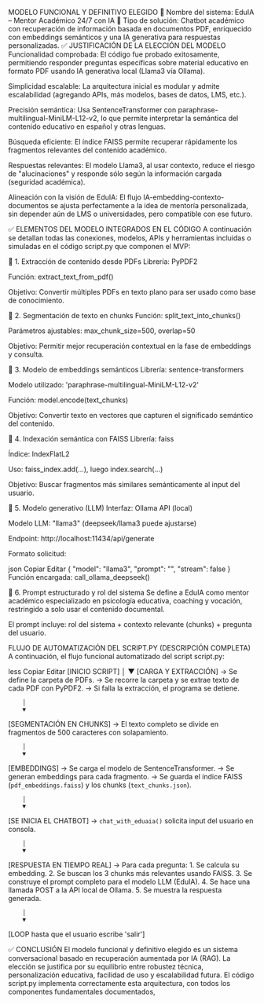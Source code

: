 MODELO FUNCIONAL Y DEFINITIVO ELEGIDO
🔹 Nombre del sistema: EduIA – Mentor Académico 24/7 con IA
🔹 Tipo de solución: Chatbot académico con recuperación de información basada en documentos PDF, enriquecido con embeddings semánticos y una IA generativa para respuestas personalizadas.
✅ JUSTIFICACIÓN DE LA ELECCIÓN DEL MODELO
Funcionalidad comprobada: El código fue probado exitosamente, permitiendo responder preguntas específicas sobre material educativo en formato PDF usando IA generativa local (Llama3 vía Ollama).

Simplicidad escalable: La arquitectura inicial es modular y admite escalabilidad (agregando APIs, más modelos, bases de datos, LMS, etc.).

Precisión semántica: Usa SentenceTransformer con paraphrase-multilingual-MiniLM-L12-v2, lo que permite interpretar la semántica del contenido educativo en español y otras lenguas.

Búsqueda eficiente: El índice FAISS permite recuperar rápidamente los fragmentos relevantes del contenido académico.

Respuestas relevantes: El modelo Llama3, al usar contexto, reduce el riesgo de "alucinaciones" y responde sólo según la información cargada (seguridad académica).

Alineación con la visión de EduIA: El flujo IA-embedding-contexto-documentos se ajusta perfectamente a la idea de mentoría personalizada, sin depender aún de LMS o universidades, pero compatible con ese futuro.

✅ ELEMENTOS DEL MODELO INTEGRADOS EN EL CÓDIGO
A continuación se detallan todas las conexiones, modelos, APIs y herramientas incluidas o simuladas en el código script.py que componen el MVP:

🔸 1. Extracción de contenido desde PDFs
Librería: PyPDF2

Función: extract_text_from_pdf()

Objetivo: Convertir múltiples PDFs en texto plano para ser usado como base de conocimiento.

🔸 2. Segmentación de texto en chunks
Función: split_text_into_chunks()

Parámetros ajustables: max_chunk_size=500, overlap=50

Objetivo: Permitir mejor recuperación contextual en la fase de embeddings y consulta.

🔸 3. Modelo de embeddings semánticos
Librería: sentence-transformers

Modelo utilizado: 'paraphrase-multilingual-MiniLM-L12-v2'

Función: model.encode(text_chunks)

Objetivo: Convertir texto en vectores que capturen el significado semántico del contenido.

🔸 4. Indexación semántica con FAISS
Librería: faiss

Índice: IndexFlatL2

Uso: faiss_index.add(...), luego index.search(...)

Objetivo: Buscar fragmentos más similares semánticamente al input del usuario.

🔸 5. Modelo generativo (LLM)
Interfaz: Ollama API (local)

Modelo LLM: "llama3" (deepseek/llama3 puede ajustarse)

Endpoint: http://localhost:11434/api/generate

Formato solicitud:

json
Copiar
Editar
{
  "model": "llama3",
  "prompt": "<prompt>",
  "stream": false
}
Función encargada: call_ollama_deepseek()

🔸 6. Prompt estructurado y rol del sistema
Se define a EduIA como mentor académico especializado en psicología educativa, coaching y vocación, restringido a solo usar el contenido documental.

El prompt incluye: rol del sistema + contexto relevante (chunks) + pregunta del usuario.




FLUJO DE AUTOMATIZACIÓN DEL SCRIPT.PY (DESCRIPCIÓN COMPLETA)
A continuación, el flujo funcional automatizado del script script.py:

less
Copiar
Editar
[INICIO SCRIPT]
        │
        ▼
[CARGA Y EXTRACCIÓN]
→ Se define la carpeta de PDFs.
→ Se recorre la carpeta y se extrae texto de cada PDF con PyPDF2.
→ Si falla la extracción, el programa se detiene.

        │
        ▼
[SEGMENTACIÓN EN CHUNKS]
→ El texto completo se divide en fragmentos de 500 caracteres con solapamiento.

        │
        ▼
[EMBEDDINGS]
→ Se carga el modelo de SentenceTransformer.
→ Se generan embeddings para cada fragmento.
→ Se guarda el índice FAISS (`pdf_embeddings.faiss`) y los chunks (`text_chunks.json`).

        │
        ▼
[SE INICIA EL CHATBOT]
→ `chat_with_eduaia()` solicita input del usuario en consola.

        │
        ▼
[RESPUESTA EN TIEMPO REAL]
→ Para cada pregunta:
    1. Se calcula su embedding.
    2. Se buscan los 3 chunks más relevantes usando FAISS.
    3. Se construye el prompt completo para el modelo LLM (EduIA).
    4. Se hace una llamada POST a la API local de Ollama.
    5. Se muestra la respuesta generada.

        │
        ▼
[LOOP hasta que el usuario escribe 'salir']


✅ CONCLUSIÓN
El modelo funcional y definitivo elegido es un sistema conversacional basado en recuperación aumentada por IA (RAG). La elección se justifica por su equilibrio entre robustez técnica, personalización educativa, facilidad de uso y escalabilidad futura. El código script.py implementa correctamente esta arquitectura, con todos los componentes fundamentales documentados,
